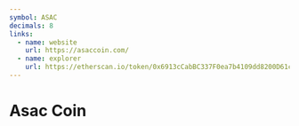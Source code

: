 ```yaml
---
symbol: ASAC
decimals: 8
links:
  - name: website
    url: https://asaccoin.com/
  - name: explorer
    url: https://etherscan.io/token/0x6913cCabBC337F0ea7b4109dd8200D61c704D332
---
```


# Asac Coin
